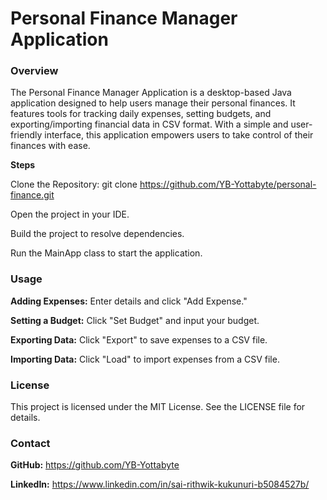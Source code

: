 # Personal Finance Manager Application

### Overview

The Personal Finance Manager Application is a desktop-based Java application designed to help users manage their personal finances. It features tools for tracking daily expenses, setting budgets, and exporting/importing financial data in CSV format. With a simple and user-friendly interface, this application empowers users to take control of their finances with ease.

**Steps**

Clone the Repository: git clone https://github.com/YB-Yottabyte/personal-finance.git

Open the project in your IDE.

Build the project to resolve dependencies.

Run the MainApp class to start the application.

### Usage

**Adding Expenses:** Enter details and click "Add Expense."

**Setting a Budget:** Click "Set Budget" and input your budget.

**Exporting Data:** Click "Export" to save expenses to a CSV file.

**Importing Data:** Click "Load" to import expenses from a CSV file.

### License

This project is licensed under the MIT License. See the LICENSE file for details.

### Contact

**GitHub:** https://github.com/YB-Yottabyte

**LinkedIn:** https://www.linkedin.com/in/sai-rithwik-kukunuri-b5084527b/

